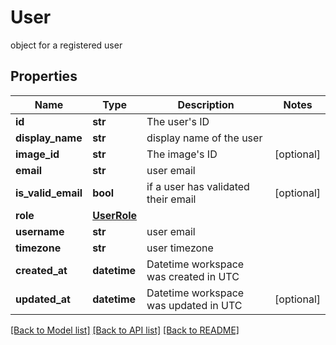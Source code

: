 # User

object for a registered user

## Properties

| Name               | Type                        | Description                           | Notes      |
| ------------------ | --------------------------- | ------------------------------------- | ---------- |
| **id**             | **str**                     | The user&#39;s ID                     |
| **display_name**   | **str**                     | display name of the user              |
| **image_id**       | **str**                     | The image&#39;s ID                    | [optional] |
| **email**          | **str**                     | user email                            |
| **is_valid_email** | **bool**                    | if a user has validated their email   | [optional] |
| **role**           | [**UserRole**](UserRole.md) |                                       |
| **username**       | **str**                     | user email                            |
| **timezone**       | **str**                     | user timezone                         |
| **created_at**     | **datetime**                | Datetime workspace was created in UTC |
| **updated_at**     | **datetime**                | Datetime workspace was updated in UTC | [optional] |

[[Back to Model list]](../README.md#documentation-for-models) [[Back to API list]](../README.md#documentation-for-api-endpoints) [[Back to README]](../README.md)
